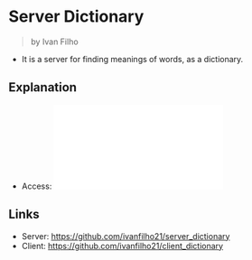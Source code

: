 
# Server Dictionary

> by Ivan Filho

* It is a server for finding meanings of words, as a dictionary.

## Explanation

* Access: ![screenshot](Descricao.pdf)

## Links

* Server: https://github.com/ivanfilho21/server_dictionary
* Client: https://github.com/ivanfilho21/client_dictionary
